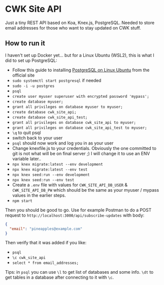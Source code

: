 # CWK Site API

Just a tiny REST API based on Koa, Knex.js, PostgreSQL. Needed to store email addresses for those who want to stay updated on CWK stuff.

## How to run it

I haven't set up Docker yet... but for a Linux Ubuntu (WSL2), this is what I did to set up PostgreSQL:

- Follow this guide to installing [PostgreSQL on Linux Ubuntu](https://www.postgresql.org/download/linux/ubuntu/) from the official site
- `sudo systemctl start postgresql` if needed
- `sudo -i -u postgres`
- `psql`
- `create user myuser superuser with encrypted password 'mypass';`
- `create database myuser;`
- `grant all privileges on database myuser to myuser;`
- `create database cwk_site_api;`
- `create database cwk_site_api_test;`
- `grant all privileges on database cwk_site_api to myuser;`
- `grant all privileges on database cwk_site_api_test to myuser;`
- `\q` to quit psql
- switch back to your user
- `psql` should now work and log you in as your user
- Change knexfile.js to your credentials. Obviously the one committed to git is not what will be on final server ;) I will change it to use an ENV variable later..
- `npx knex migrate:latest --env development`
- `npx knex migrate:latest --env test`
- `npx knex seed:run --env development`
- `npx knex seed:run --env test`
- Create a `.env` file with values for `CWK_SITE_API_DB_USER` & `CWK_SITE_API_DB_PW` which should be the same as your myuser / mypass values in the earlier steps.
- `npm start`

Then you should be good to go. Use for example Postman to do a POST request to `http://localhost:3000/api/subscribe-updates` with body:

```json
{
  "email": "pineapples@example.com"
}
```

Then verify that it was added if you like:

- `psql`
- `\c cwk_site_api`
- `select * from email_addresses;`

Tips: in `psql` you can use `\l` to get list of databases and some info. `\dt` to get tables in a database after connecting to it with `\c`.

